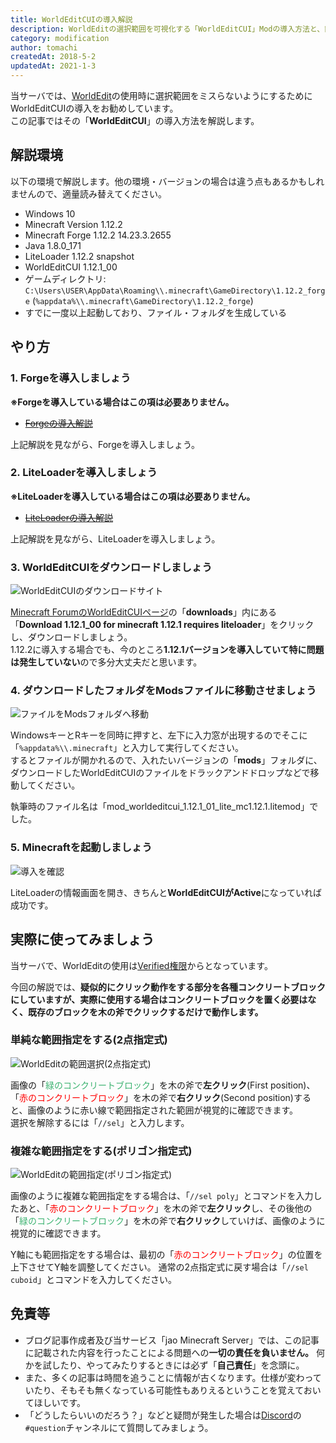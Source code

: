 ```yaml
---
title: WorldEditCUIの導入解説
description: WorldEditの選択範囲を可視化する「WorldEditCUI」Modの導入方法と、簡単な使用方法を解説しています。
category: modification
author: tomachi
createdAt: 2018-5-2
updatedAt: 2021-1-3
---
```


当サーバでは、[WorldEdit](/blog/worldedit-commentary)の使用時に選択範囲をミスらないようにするためにWorldEditCUIの導入をお勧めしています。  
この記事ではその「**WorldEditCUI**」の導入方法を解説します。

## 解説環境

以下の環境で解説します。他の環境・バージョンの場合は違う点もあるかもしれませんので、適量読み替えてください。

- Windows 10
- Minecraft Version 1.12.2
- Minecraft Forge 1.12.2 14.23.3.2655
- Java 1.8.0_171
- LiteLoader 1.12.2 snapshot
- WorldEditCUI 1.12.1_00
- ゲームディレクトリ: `C:\Users\USER\AppData\Roaming\\.minecraft\GameDirectory\1.12.2_forge` (`%appdata%\\.minecraft\GameDirectory\1.12.2_forge`)
- すでに一度以上起動しており、ファイル・フォルダを生成している

## やり方

### 1. Forgeを導入しましょう

**※Forgeを導入している場合はこの項は必要ありません。**

- <del>[Forgeの導入解説](/blog/forge_commentary)</del>

上記解説を見ながら、Forgeを導入しましょう。

### 2. LiteLoaderを導入しましょう

**※LiteLoaderを導入している場合はこの項は必要ありません。**

- <del>[LiteLoaderの導入解説](/blog/liteloader-commentary)</del>

上記解説を見ながら、LiteLoaderを導入しましょう。

### 3. WorldEditCUIをダウンロードしましょう

![WorldEditCUIのダウンロードサイト](https://storage.jaoafa.com/ca4250b7acd56625804c7a86c9d7bed7.png)

[Minecraft ForumのWorldEditCUIページ](https://www.minecraftforum.net/forums/mapping-and-modding-java-edition/minecraft-mods/1292886-worldeditcui)の「**downloads**」内にある「**Download 1.12.1_00 for minecraft 1.12.1 requires liteloader**」をクリックし、ダウンロードしましょう。  
1.12.2に導入する場合でも、今のところ**1.12.1バージョンを導入していて特に問題は発生していない**ので多分大丈夫だと思います。

### 4. ダウンロードしたフォルダをModsファイルに移動させましょう

![ファイルをModsフォルダへ移動](https://storage.jaoafa.com/d74eb9618437b84326bf84c441ddf370.png)

WindowsキーとRキーを同時に押すと、左下に入力窓が出現するのでそこに「``%appdata%\\.minecraft``」と入力して実行してください。  
するとファイルが開かれるので、入れたいバージョンの「**mods**」フォルダに、ダウンロードしたWorldEditCUIのファイルをドラックアンドドロップなどで移動してください。

執筆時のファイル名は「mod_worldeditcui_1.12.1_01_lite_mc1.12.1.litemod」でした。

### 5. Minecraftを起動しましょう

![導入を確認](https://storage.jaoafa.com/524b93d0dd65d6f0a08901f3c28d8ca8.jpg)

LiteLoaderの情報画面を開き、きちんと**WorldEditCUIがActive**になっていれば成功です。

## 実際に使ってみましょう

当サーバで、WorldEditの使用は[Verified権限](/server/policies/permissions)からとなっています。

今回の解説では、**疑似的にクリック動作をする部分を各種コンクリートブロックにしていますが、実際に使用する場合はコンクリートブロックを置く必要はなく、既存のブロックを木の斧でクリックするだけで動作します。**

### 単純な範囲指定をする(2点指定式)

![WorldEditの範囲選択(2点指定式)](https://storage.jaoafa.com/5f16806d5de1fa1ff90bdd17557cac61.jpg)

画像の「<span style="color: mediumseagreen;">緑のコンクリートブロック</span>」を木の斧で**左クリック**(First position)、「<span style="color: red;">赤のコンクリートブロック</span>」を木の斧で**右クリック**(Second position)すると、画像のように赤い線で範囲指定された範囲が視覚的に確認できます。  
選択を解除するには「`//sel`」と入力します。

### 複雑な範囲指定をする(ポリゴン指定式)

![WorldEditの範囲指定(ポリゴン指定式)](https://storage.jaoafa.com/834faf45b98fdb6178ca9d357a557b99.jpg)

画像のように複雑な範囲指定をする場合は、「`//sel poly`」とコマンドを入力したあと、「<span style="color: red;">赤のコンクリートブロック</span>」を木の斧で**左クリック**し、その後他の「<span style="color: mediumseagreen;">緑のコンクリートブロック</span>」を木の斧で**右クリック**していけば、画像のように視覚的に確認できます。

Y軸にも範囲指定をする場合は、最初の「<span style="color: red;">赤のコンクリートブロック</span>」の位置を上下させてY軸を調整してください。
通常の2点指定式に戻す場合は「`//sel cuboid`」とコマンドを入力してください。

## 免責等

- ブログ記事作成者及び当サービス「jao Minecraft Server」では、この記事に記載された内容を行ったことによる問題への**一切の責任を負いません。** 何かを試したり、やってみたりするときには必ず「**自己責任**」を念頭に。
- また、多くの記事は時間を追うことに情報が古くなります。仕様が変わっていたり、そもそも無くなっている可能性もありえるということを覚えておいてほしいです。
- 「どうしたらいいのだろう？」などと疑問が発生した場合は[Discord](/blog/join-discord)の`#question`チャンネルにて質問してみましょう。

